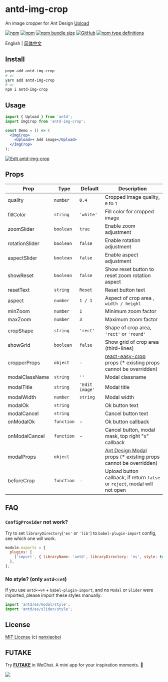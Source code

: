 # antd-img-crop

An image cropper for Ant Design [Upload](https://ant.design/components/upload/)

[![npm](https://img.shields.io/npm/v/antd-img-crop.svg?style=flat-square)](https://www.npmjs.com/package/antd-img-crop)
[![npm](https://img.shields.io/npm/dt/antd-img-crop?style=flat-square)](https://www.npmtrends.com/antd-img-crop)
[![npm bundle size](https://img.shields.io/bundlephobia/minzip/antd-img-crop?style=flat-square)](https://bundlephobia.com/result?p=antd-img-crop)
[![GitHub](https://img.shields.io/github/license/nanxiaobei/antd-img-crop?style=flat-square)](https://github.com/nanxiaobei/antd-img-crop/blob/main/LICENSE)
[![npm type definitions](https://img.shields.io/npm/types/typescript?style=flat-square)](https://github.com/nanxiaobei/antd-img-crop/blob/main/src/types.ts)

English | [简体中文](./README.zh-CN.md)

## Install

```sh
pnpm add antd-img-crop
# or
yarn add antd-img-crop
# or
npm i antd-img-crop
```

## Usage

```jsx harmony
import { Upload } from 'antd';
import ImgCrop from 'antd-img-crop';

const Demo = () => (
  <ImgCrop>
    <Upload>+ Add image</Upload>
  </ImgCrop>
);
```

[![Edit antd-img-crop](https://codesandbox.io/static/img/play-codesandbox.svg)](https://codesandbox.io/s/antd-img-crop-4qoom5p9x4?fontsize=14&hidenavigation=1&theme=dark)

## Props

| Prop           | Type       | Default        | Description                                                                |
| -------------- | ---------- | -------------- | -------------------------------------------------------------------------- |
| quality        | `number`   | `0.4`          | Cropped image quality, `0` to `1`                                          |
| fillColor      | `string`   | `'white'`      | Fill color for cropped image                                               |
| zoomSlider     | `boolean`  | `true`         | Enable zoom adjustment                                                     |
| rotationSlider | `boolean`  | `false`        | Enable rotation adjustment                                                 |
| aspectSlider   | `boolean`  | `false`        | Enable aspect adjustment                                                   |
| showReset      | `boolean`  | `false`        | Show reset button to reset zoom rotation aspect                            |
| resetText      | `string`   | `Reset`        | Reset button text                                                          |
| aspect         | `number`   | `1 / 1`        | Aspect of crop area , `width / height`                                     |
| minZoom        | `number`   | `1`            | Minimum zoom factor                                                        |
| maxZoom        | `number`   | `3`            | Maximum zoom factor                                                        |
| cropShape      | `string`   | `'rect'`       | Shape of crop area, `'rect'` or `'round'`                                  |
| showGrid       | `boolean`  | `false`        | Show grid of crop area (third-lines)                                       |
| cropperProps   | `object`   | -              | [react-easy-crop] props (\* existing props cannot be overridden)           |
| modalClassName | `string`   | `''`           | Modal classname                                                            |
| modalTitle     | `string`   | `'Edit image'` | Modal title                                                                |
| modalWidth     | `number`   | `string`       | Modal width                                                                |
| modalOk        | `string`   |                | Ok button text                                                             |
| modalCancel    | `string`   |                | Cancel button text                                                         |
| onModalOk      | `function` | -              | Ok button callback                                                         |
| onModalCancel  | `function` | -              | Cancel button, modal mask, top right "x" callback                          |
| modalProps     | `object`   |                | [Ant Design Modal] props (\* existing props cannot be overridden)          |
| beforeCrop     | `function` | -              | Upload button callback, if return `false` or `reject`, modal will not open |

## FAQ

### `ConfigProvider` not work?

Try to set `libraryDirectory`(`'es'` or `'lib'`) to `babel-plugin-import` config, see which one will work.

```js
module.exports = {
  plugins: [
    ['import', { libraryName: 'antd', libraryDirectory: 'es', style: true }],
  ],
};
```

### No style? (only `antd<=v4`)

If you use `antd<=v4` + `babel-plugin-import`, and no `Modal` or `Slider` were imported, please import these styles manually:

```js
import 'antd/es/modal/style';
import 'antd/es/slider/style';
```

## License

[MIT License](https://github.com/nanxiaobei/antd-img-crop/blob/main/LICENSE) (c) [nanxiaobei](https://lee.so/)

[react-easy-crop]: https://github.com/ricardo-ch/react-easy-crop#props
[Ant Design Modal]: https://ant.design/components/modal#api

## FUTAKE

Try [**FUTAKE**](https://sotake.com/futake) in WeChat. A mini app for your inspiration moments. 🌈

![](https://s3.bmp.ovh/imgs/2022/07/21/452dd47aeb790abd.png)

```

```
